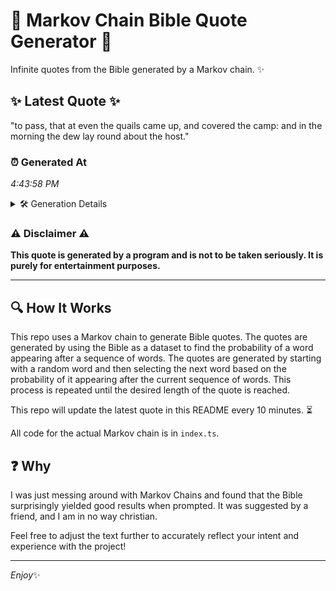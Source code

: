 # 📖 Markov Chain Bible Quote Generator 📖

Infinite quotes from the Bible generated by a Markov chain. ✨

## ✨ Latest Quote ✨
"to pass, that at even the quails came up, and covered the camp: and in the morning the dew lay round about the host."

### ⏰ Generated At
*4:43:58 PM*

<details>
    <summary>🛠️ Generation Details</summary>
    <p>
        <strong>🌱 Seed:</strong> to<br>
        <strong>🔄 Iterations:</strong> 23<br>
        <strong>📜 Context History:</strong><br>[ to ]: pass,<br>[ to, pass, ]: that<br>[ to, pass,, that ]: at<br>[ to, pass,, that, at ]: even<br>[ to, pass,, that, at, even ]: the<br>[ to, pass,, that, at, even, the ]: quails<br>[ pass,, that, at, even, the, quails ]: came<br>[ that, at, even, the, quails, came ]: up,<br>[ at, even, the, quails, came, up, ]: and<br>[ even, the, quails, came, up,, and ]: covered<br>[ the, quails, came, up,, and, covered ]: the<br>[ quails, came, up,, and, covered, the ]: camp:<br>[ came, up,, and, covered, the, camp: ]: and<br>[ up,, and, covered, the, camp:, and ]: in<br>[ and, covered, the, camp:, and, in ]: the<br>[ covered, the, camp:, and, in, the ]: morning<br>[ the, camp:, and, in, the, morning ]: the<br>[ camp:, and, in, the, morning, the ]: dew<br>[ and, in, the, morning, the, dew ]: lay<br>[ in, the, morning, the, dew, lay ]: round<br>[ the, morning, the, dew, lay, round ]: about<br>[ morning, the, dew, lay, round, about ]: the<br>[ the, dew, lay, round, about, the ]: host.<br>
    </p>
</details>

### ⚠️ Disclaimer ⚠️
**This quote is generated by a program and is not to be taken seriously. It is purely for entertainment purposes.**

---

## 🔍 How It Works

This repo uses a Markov chain to generate Bible quotes. The quotes are generated by using the Bible as a dataset to find the probability of a word appearing after a sequence of words. The quotes are generated by starting with a random word and then selecting the next word based on the probability of it appearing after the current sequence of words. This process is repeated until the desired length of the quote is reached.

This repo will update the latest quote in this README every 10 minutes. ⏳

All code for the actual Markov chain is in `index.ts`.

## ❓ Why

I was just messing around with Markov Chains and found that the Bible surprisingly yielded good results when prompted. 
It was suggested by a friend, and I am in no way christian.

Feel free to adjust the text further to accurately reflect your intent and experience with the project!

---

*Enjoy*✨
